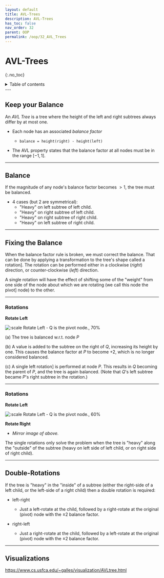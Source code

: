 ```yaml
---
layout: default
title: AVL-Trees
description: AVL-Trees
has_toc: false
nav_order: 32
parent: OOP
permalink: /oop/32_AVL_Trees
---
```


# AVL-Trees
{:.no_toc}

<details closed markdown="block">
  <summary>
    Table of contents
  </summary>
  {: .text-delta }
1. TOC
{:toc}
</details>
---

## Keep your Balance

An _AVL Tree_ is a tree where the height of the left and right subtrees always differ by at most one.

* Each node has an associated _balance factor_
    * `balance = height(right) - height(left)`

* The AVL property states that the balance factor at all nodes must be in the range $[-1,1]$.

---

## Balance

If the magnitude of any node's balance factor becomes $>1$, the tree must be balanced.

* 4 cases (but 2 are symmetrical):
    * "Heavy" on left subtree of left child.
    * "Heavy" on right subtree of left child.
    * "Heavy" on right subtree of right child.
    * "Heavy" on left subtree of right child.

---

## Fixing the Balance

When the balance factor rule is broken, we must correct the balance.  That can be done
by applying a transformation to the tree's shape called a rotation].  The rotation
can be performed either in a clockwise (_right_) direction, or counter-clockwise 
(_left_) direction.

A single rotation will have the effect of shifting some of the "weight" from one side 
of the node about which we are rotating (we call this node the pivot] node) to
the other.

---

### Rotations

**Rotate Left**

![:scale Rotate Left - $Q$ is the pivot node., 70%]({{site.baseurl}}/assets/CS50pics/avl_tree/tree_rotate_left.svg "Rotate Left - $Q$ is the pivot node.")


(a) The tree is balanced w.r.t. node _P_

(b) A value is added to the subtree on the right of _Q_, increasing its height by one. This causes the balance factor at _P_ to become +2, which is no longer considered balanced.

(c) A single left rotation] is performed at node _P_.  This results in _Q_ becoming the parent of _P_, and the tree is again balanced.  (Note that _Q_'s left subtree became _P_'s right subtree in the rotation.)

---

### Rotations

**Rotate Left**

![:scale Rotate Left - $Q$ is the pivot node., 60%]({{site.baseurl}}/assets/CS50pics/avl_tree/tree_rotate_left.svg "Rotate Left - $Q$ is the pivot node.")

**Rotate Right**

* _Mirror image of above._

The single rotations only solve the problem when the tree is "heavy" along the "outside" of the subtree (heavy on left side of left child, or on right side of right child).

---

## Double-Rotations

If the tree is "heavy" in the "inside" of a subtree (either the right-side of a left child, or the left-side of a right child) then a double rotation is required:

* left-right
    * Just a left-rotate at the child, followed by a right-rotate at the original (pivot) node with the &plusmn;2 balance factor.

* right-left
    * Just a right-rotate at the child, followed by a left-rotate at the original (pivot) node with the &plusmn;2 balance factor.

---

## Visualizations

<https://www.cs.usfca.edu/~galles/visualization/AVLtree.html>


